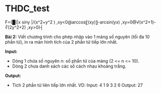 # THDC_test

F={█(|x sin⁡y |/(x^2+y^2 )                                     ,xy<0@arccos⁡〖(xy)〗-arcsin⁡(yx)     ,xy=0@√(x^2+1)-∛(2y^2+2)            ,xy>0)┤



**Bài 2:** Viết chương trình cho phép nhập vào 1 mảng số nguyên (tối đa 10 phần tử), in ra màn hình tích của 2 phần tử tiếp lớn nhất.

**Input:**
- Dòng 1 chứa số nguyên n: số phần tử của mảng (2 <= n <= 10).
- Dòng 2 chưa danh sách các số cách nhau khoảng trắng.

**Output:**
- Tích 2 phần tử liên tiếp lớn nhất.
VD:
Input:
4
1 9 3 2 6
Output:
27
